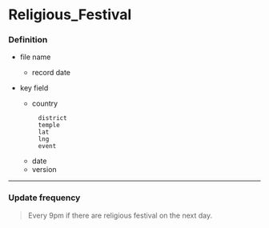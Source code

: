 # Religious_Festival
### Definition
* file name
    * record date

* key field
    * country
    ```
         district  
         temple  
         lat  
         lng  
         event  
    ```
    * date  
    * version
---
### Update frequency
> Every 9pm if there are religious festival on the next day.

